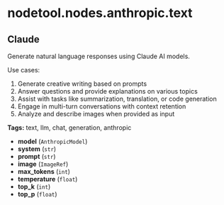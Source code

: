 # nodetool.nodes.anthropic.text

## Claude

Generate natural language responses using Claude AI models.

Use cases:
1. Generate creative writing based on prompts
2. Answer questions and provide explanations on various topics
3. Assist with tasks like summarization, translation, or code generation
4. Engage in multi-turn conversations with context retention
5. Analyze and describe images when provided as input

**Tags:** text, llm, chat, generation, anthropic

- **model** (`AnthropicModel`)
- **system** (`str`)
- **prompt** (`str`)
- **image** (`ImageRef`)
- **max_tokens** (`int`)
- **temperature** (`float`)
- **top_k** (`int`)
- **top_p** (`float`)

